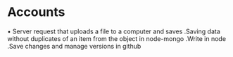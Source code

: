 # Accounts

• Server request that uploads a file to a computer and saves
  .Saving data without duplicates of an item from the object in node-mongo
  .Write in node
  .Save changes and manage versions in github
